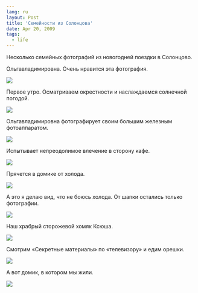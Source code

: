 ```yaml
---
lang: ru
layout: Post
title: 'Семейности из Солонцова'
date: Apr 20, 2009
tags:
  - life
---
```


Несколько семейных фотографий из новогодней поездки в Солонцово.

Ольгавладимировна. Очень нравится эта фотография.

![](photo://2009-01-06_5D_1051_Artem_Sapegin)

<!--more-->

Первое утро. Осматриваем окрестности и наслаждаемся солнечной погодой.

![](/images/blog/2009-01-04-5D-0168-Artem-Sapegin.jpg)

Ольгавладимировна фотографирует своим большим железным фотоаппаратом.

![](photo://2009-01-06_5D_1142_Artem_Sapegin)

Испытывает непреодолимое влечение в сторону кафе.

![](/images/blog/2009-01-06-5D-1087-Artem-Sapegin.jpg)

Прячется в домике от холода.

![](photo://2009-01-08_5D_1602_Artem_Sapegin)

А это я делаю вид, что не боюсь холода. От шапки остались только фотографии.

![](/images/blog/2009-01-04-5D-0192-Olga-Flegontova.jpg)

Наш храбрый сторожевой хомяк Ксюша.

![](/images/blog/2009-01-06-5D-0976-Artem-Sapegin.jpg)

Смотрим «Секретные материалы» по «телевизору» и едим орешки.

![](photo://2009-01-06_5D_0986_Artem_Sapegin)

А вот домик, в котором мы жили.

![](/images/blog/2009-01-05-5D-0870-Artem-Sapegin.jpg)
